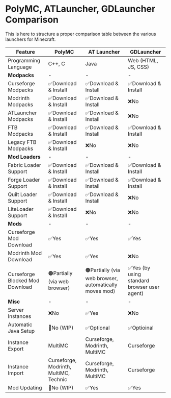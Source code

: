 # PolyMC, ATLauncher, GDLauncher Comparison

This is here to structure a proper comparison table between the various launchers for Minecraft.

| Feature                         | PolyMC                                 | AT Launcher                                          | GDLauncher                                 |
|---------------------------------|----------------------------------------|------------------------------------------------------|--------------------------------------------|
| Programming Language            | C++, C                                 | Java                                                 | Web (HTML, JS, CSS)                        |
| **Modpacks** | - | - | - |
| Curseforge Modpacks             | ✅Download & Install                     | ✅Download & Install                                   | ✅Download & Install                         |
| Modrinth Modpacks               | ✅Download & Install                     | ✅Download & Install                                   | ❌No                                         |
| ATLauncher Modpacks             | ✅Download & Install                     | ✅Download & Install                                   | ❌No                                         |
| FTB Modpacks                    | ✅Download & Install                     | ✅Download & Install                                   | ✅Download & Install                         |
| Legacy FTB Modpacks             | ✅Download & Install                     | ❌No                                                   | ❌No                                         |
| **Mod Loaders** | - | - | - |
| Fabric Loader Support           | ✅Download & Install                     | ✅Download & Install                                   | ✅Download & Install                         |
| Forge Loader Support            | ✅Download & Install                     | ✅Download & Install                                   | ✅Download & Install                         |
| Quilt Loader Support            | ✅Download & Install                     | ✅Download & Install                                   | ❌No                                         |
| LiteLoader Support              | ✅Download & Install                     | ❌No                                                   | ❌No                                         |
| **Mods** | - | - | - |
| Curseforge Mod Download         | ✅Yes                                    | ✅Yes                                                  | ✅Yes                                        |
| Modrinth Mod Download           | ✅Yes                                    | ✅Yes                                                  | ❌No                                         |
| Curseforge Blocked Mod Download | 🟠Partially (via web browser)            | 🟠Partially (via web browser, automatically moves mod) | ✅Yes (by using standard browser user agent) |
| **Misc** | - | - | - |
| Server Instances                | ❌No                                     | ✅Yes                                                  | ❌No                                         |
| Automatic Java Setup            | 🚧No (WIP)                               | ✅Optional                                             | ✅Optioinal                                  |
| Instance Export                 | MultiMC                                | Curseforge, Modrinth, MultiMC                        | Curseforge                                 |
| Instance Import                 | Curseforge, Modrinth, MultiMC, Technic | Curseforge, Modrinth, MultiMC                        | Curseforge                                 |
| Mod Updating                    | 🚧No (WIP)                               | ✅Yes                                                  | ✅Yes                                        |